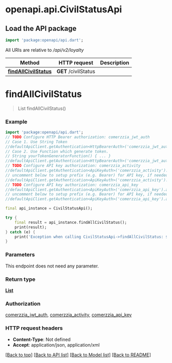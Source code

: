 # openapi.api.CivilStatusApi

## Load the API package
```dart
import 'package:openapi/api.dart';
```

All URIs are relative to */api/v2/loyalty*

Method | HTTP request | Description
------------- | ------------- | -------------
[**findAllCivilStatus**](CivilStatusApi.md#findallcivilstatus) | **GET** /civilStatus | 


# **findAllCivilStatus**
> List<CivilStatus> findAllCivilStatus()



### Example
```dart
import 'package:openapi/api.dart';
// TODO Configure HTTP Bearer authorization: comerzzia_jwt_auth
// Case 1. Use String Token
//defaultApiClient.getAuthentication<HttpBearerAuth>('comerzzia_jwt_auth').setAccessToken('YOUR_ACCESS_TOKEN');
// Case 2. Use Function which generate token.
// String yourTokenGeneratorFunction() { ... }
//defaultApiClient.getAuthentication<HttpBearerAuth>('comerzzia_jwt_auth').setAccessToken(yourTokenGeneratorFunction);
// TODO Configure API key authorization: comerzzia_activity
//defaultApiClient.getAuthentication<ApiKeyAuth>('comerzzia_activity').apiKey = 'YOUR_API_KEY';
// uncomment below to setup prefix (e.g. Bearer) for API key, if needed
//defaultApiClient.getAuthentication<ApiKeyAuth>('comerzzia_activity').apiKeyPrefix = 'Bearer';
// TODO Configure API key authorization: comerzzia_api_key
//defaultApiClient.getAuthentication<ApiKeyAuth>('comerzzia_api_key').apiKey = 'YOUR_API_KEY';
// uncomment below to setup prefix (e.g. Bearer) for API key, if needed
//defaultApiClient.getAuthentication<ApiKeyAuth>('comerzzia_api_key').apiKeyPrefix = 'Bearer';

final api_instance = CivilStatusApi();

try {
    final result = api_instance.findAllCivilStatus();
    print(result);
} catch (e) {
    print('Exception when calling CivilStatusApi->findAllCivilStatus: $e\n');
}
```

### Parameters
This endpoint does not need any parameter.

### Return type

[**List<CivilStatus>**](CivilStatus.md)

### Authorization

[comerzzia_jwt_auth](../README.md#comerzzia_jwt_auth), [comerzzia_activity](../README.md#comerzzia_activity), [comerzzia_api_key](../README.md#comerzzia_api_key)

### HTTP request headers

 - **Content-Type**: Not defined
 - **Accept**: application/json, application/xml

[[Back to top]](#) [[Back to API list]](../README.md#documentation-for-api-endpoints) [[Back to Model list]](../README.md#documentation-for-models) [[Back to README]](../README.md)

